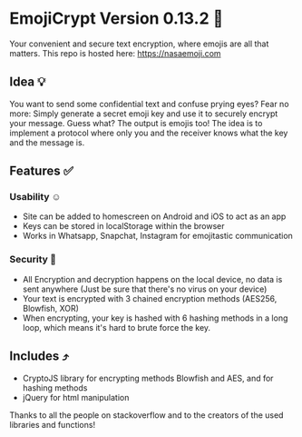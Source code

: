 # EmojiCrypt Version 0.13.2 🌈
Your convenient and secure text encryption, where emojis are all that matters.
This repo is hosted here: https://nasaemoji.com

## Idea 💡

You want to send some confidential text and confuse prying eyes?
Fear no more: Simply generate a secret emoji key and use it to securely encrypt your message.
Guess what? The output is emojis too! 
The idea is to implement a protocol where only you and the receiver knows what the key and the message is. 

## Features ✅

### Usability ☺️

- Site can be added to homescreen on Android and iOS to act as an app
- Keys can be stored in localStorage within the browser
- Works in Whatsapp, Snapchat, Instagram for emojitastic communication

### Security 🔐

- All Encryption and decryption happens on the local device, no data is sent anywhere (Just be sure that there's no virus on your device)
- Your text is encrypted with 3 chained encryption methods (AES256, Blowfish, XOR)
- When encrypting, your key is hashed with 6 hashing methods in a long loop, which means it's hard to brute force the key.

## Includes ⤴️
- CryptoJS library for encrypting methods Blowfish and AES, and for hashing methods
- jQuery for html manipulation

Thanks to all the people on stackoverflow and to the creators of the used libraries and functions!
